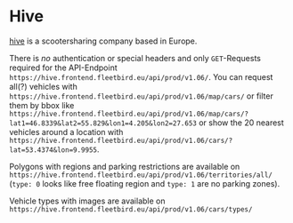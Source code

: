 # Hive 

[hive](https://www.ridehive.com) is a scootersharing company based in Europe.

There is *no* authentication or special headers and only `GET`-Requests required for the API-Endpoint `https://hive.frontend.fleetbird.eu/api/prod/v1.06/`. You can request all(?) vehicles with `https://hive.frontend.fleetbird.eu/api/prod/v1.06/map/cars/` or filter them by bbox like `https://hive.frontend.fleetbird.eu/api/prod/v1.06/map/cars/?lat1=46.8339&lat2=55.829&lon1=4.205&lon2=27.653` or show the 20 nearest vehicles around a location with `https://hive.frontend.fleetbird.eu/api/prod/v1.06/cars/?lat=53.4374&lon=9.9955`.

Polygons with regions and parking restrictions are available on `https://hive.frontend.fleetbird.eu/api/prod/v1.06/territories/all/` (`type: 0` looks like free floating region and `type: 1` are no parking zones).

Vehicle types with images are available on `https://hive.frontend.fleetbird.eu/api/prod/v1.06/cars/types/`
